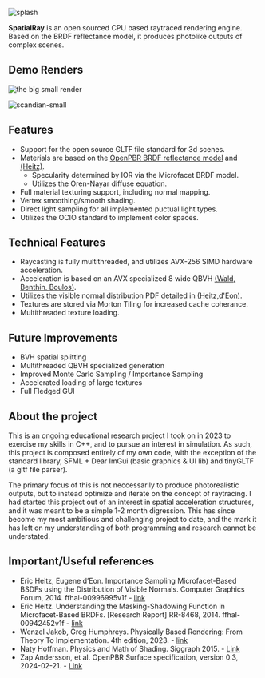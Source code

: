 
![splash](https://github.com/CharlesCowdery/RayTracing/assets/54870004/03d5a988-0da0-4adf-86bb-f77941aafbc6)

**SpatialRay** is an open sourced CPU based raytraced rendering engine. Based on the BRDF reflectance model, it produces photolike outputs of complex scenes. 

## Demo Renders

![the big small render](https://github.com/CharlesCowdery/RayTracing/assets/54870004/302b9f06-bb9e-4698-b969-b1657ac4e76d)

![scandian-small](https://github.com/CharlesCowdery/SpatialRay/assets/54870004/4b448805-f122-4898-8f95-45d2c188f1a6)

## Features
- Support for the open source GLTF file standard for 3d scenes.
- Materials are based on the [OpenPBR BRDF reflectance model](https://academysoftwarefoundation.github.io/OpenPBR/) and [(Heitz)](https://inria.hal.science/hal-00942452v1/document).
  - Specularity determined by IOR via the Microfacet BRDF model.
  - Utilizes the Oren-Nayar diffuse equation.
- Full material texturing support, including normal mapping.
- Vertex smoothing/smooth shading.
- Direct light sampling for all implemented puctual light types.
- Utilizes the OCIO standard to implement color spaces.

## Technical Features
- Raycasting is fully multithreaded, and utilizes AVX-256 SIMD hardware acceleration.
- Acceleration is based on an AVX specialized 8 wide QBVH [(Wald, Benthin, Boulos)](https://www.cs.cmu.edu/afs/cs/academic/class/15869-f11/www/readings/wald08_widebvh.pdf).
- Utilizes the visible normal distribution PDF detailed in [(Heitz,d'Eon)](https://inria.hal.science/hal-00996995v1/document#page=11&zoom=100,96,180).
- Textures are stored via Morton Tiling for increased cache coherance.
- Multithreaded texture loading.

## Future Improvements
- BVH spatial splitting
- Multithreaded QBVH specialized generation
- Improved Monte Carlo Sampling / Importance Sampling
- Accelerated loading of large textures
- Full Fledged GUI

## About the project
This is an ongoing educational research project I took on in 2023 to exercise my skills in C++, and to pursue an interest in simulation. As such, this project is composed entirely of my own code, with the exception of the standard library, SFML + Dear ImGui (basic graphics & UI lib) and tinyGLTF (a gltf file parser). 

The primary focus of this is not neccessarily to produce photorealistic outputs, but to instead optimize and iterate on the concept of raytracing. I had started this project out of an interest in spatial acceleration structures, and it was meant to be a simple 1-2 month digression. This has since become my most ambitious and challenging project to date, and the mark it has left on my understanding of both programming and research cannot be understated.

## Important/Useful references
- Eric Heitz, Eugene d’Eon. Importance Sampling Microfacet-Based BSDFs using the Distribution of
Visible Normals. Computer Graphics Forum, 2014. ffhal-00996995v1f - [link](https://inria.hal.science/hal-00996995v1/document)
- Eric Heitz. Understanding the Masking-Shadowing Function in Microfacet-Based BRDFs. \[Research
Report\] RR-8468, 2014. ffhal-00942452v1f - [link](https://inria.hal.science/hal-00942452v1/document)
- Wenzel Jakob, Greg Humphreys. Physically Based Rendering: From Theory To Implementation. 4th edition, 2023. - [link](https://www.pbr-book.org/)
- Naty Hoffman. Physics and Math of Shading. Siggraph 2015. - [Link](https://blog.selfshadow.com/publications/s2015-shading-course/hoffman/s2015_pbs_physics_math_slides.pdf)
- Zap Andersson, et al. OpenPBR Surface specification, version 0.3, 2024-02-21. - [Link](https://academysoftwarefoundation.github.io/OpenPBR/)



